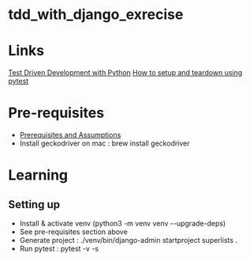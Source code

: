 # tdd_with_django_exrecise

# Links
[Test Driven Development with Python](https://www.obeythetestinggoat.com/book/chapter_01.html)
[How to setup and teardown using pytest](https://www.youtube.com/watch?v=JJmTO95AoqE)

# Pre-requisites
- [Prerequisites and Assumptions](https://www.obeythetestinggoat.com/book/pre-requisite-installations.html)
- Install geckodriver on mac : brew install geckodriver

# Learning
## Setting up
- Install & activate venv (python3 -m venv venv --upgrade-deps)
- See pre-requisites section above
- Generate project : ./venv/bin/django-admin startproject superlists .
- Run pytest : pytest -v -s